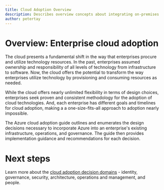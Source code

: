 ```yaml
---
title: Cloud Adoption Overview
description: Describes overview concepts about integrating on-premises applications and services with the cloud or migrating on-premises applications and services to the cloud
author: petertay
---
```


# Overview: Enterprise cloud adoption

The cloud presents a fundamental shift in the way that enterprises procure and utilize technology resources. In the past, enterprises assumed ownership and responsibility of all levels of technology from infrastructure to software. Now, the cloud offers the potential to transform the way enterprises utilize technology by provisioning and consuming resources as needed.

While the cloud offers nearly unlimited flexibility in terms of design choices, enterprises seek proven and consistent methodology for the adoption of cloud technologies. And, each enterprise has different goals and timelines for cloud adoption, making a a one-size-fits-all approach to adoption nearly impossible.

The Azure cloud adoption guide outlines and enumerates the design decisions necessary to incorporate Azure into an enterprise's existing infrastructure, operations, and governance. The guide then provides implementation guidance and recommendations for each decision.

# Next steps

Learn more about the [cloud adoption decision domains]() - identity, governance, security, architecture, operations and management, and people. 